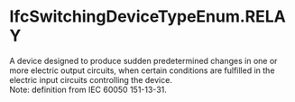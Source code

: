IfcSwitchingDeviceTypeEnum.RELAY
================================
A device designed to produce sudden predetermined changes in one or more
electric output circuits, when certain conditions are fulfilled in the
electric input circuits controlling the device.  
Note: definition from IEC 60050 151-13-31.



